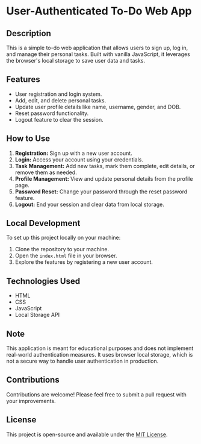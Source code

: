 # User-Authenticated To-Do Web App

## Description
This is a simple to-do web application that allows users to sign up, log in, and manage their personal tasks. Built with vanilla JavaScript, it leverages the browser's local storage to save user data and tasks.

## Features
- User registration and login system.
- Add, edit, and delete personal tasks.
- Update user profile details like name, username, gender, and DOB.
- Reset password functionality.
- Logout feature to clear the session.

## How to Use
1. **Registration:** Sign up with a new user account.
2. **Login:** Access your account using your credentials.
3. **Task Management:** Add new tasks, mark them complete, edit details, or remove them as needed.
4. **Profile Management:** View and update personal details from the profile page.
5. **Password Reset:** Change your password through the reset password feature.
6. **Logout:** End your session and clear data from local storage.

## Local Development
To set up this project locally on your machine:
1. Clone the repository to your machine.
2. Open the `index.html` file in your browser.
3. Explore the features by registering a new user account.

## Technologies Used
- HTML
- CSS
- JavaScript
- Local Storage API

## Note
This application is meant for educational purposes and does not implement real-world authentication measures. It uses browser local storage, which is not a secure way to handle user authentication in production.

## Contributions
Contributions are welcome! Please feel free to submit a pull request with your improvements.

## License
This project is open-source and available under the [MIT License](LICENSE).
